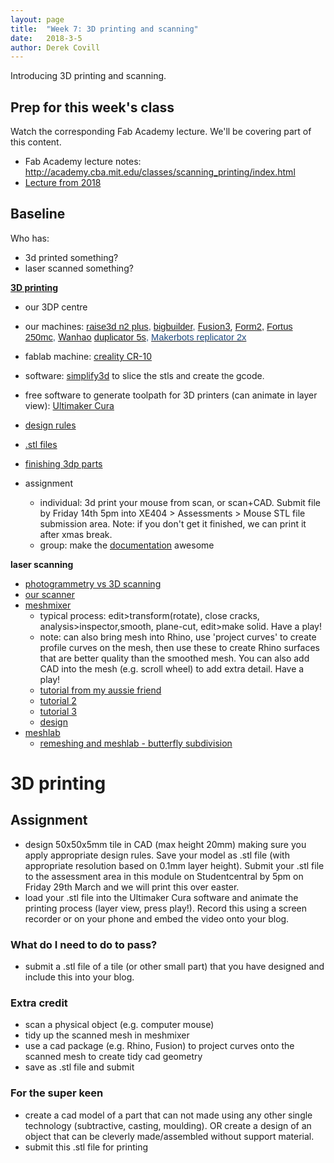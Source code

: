 ```yaml
---
layout: page
title:  "Week 7: 3D printing and scanning"
date:   2018-3-5
author: Derek Covill
---
```


Introducing 3D printing and scanning.

<!--more-->


## Prep for this week's class

Watch the corresponding Fab Academy lecture. We'll be covering part of this content. 

* Fab Academy lecture notes: <http://academy.cba.mit.edu/classes/scanning_printing/index.html>  
* [Lecture from 2018](http://fab.academany.org/2018/lectures/fab-20180221.html)

## Baseline 

Who has:

* 3d printed something?
* laser scanned something?

[**3D printing**](http://academy.cba.mit.edu/classes/scanning_printing/index.html "3d printing")

*   our 3DP centre
*   our machines: <span style="font-size: 11.0pt; font-family: 'Calibri',sans-serif; color: #1f497d;">[raise3d n2 plus](https://technologyoutlet.co.uk/collections/raise-3d/products/raise3d-pro2-plus-3d-printer), </span><span style="font-size: 11.0pt; font-family: 'Calibri',sans-serif; color: #1f497d;">[bigbuilder](https://www.3dhubs.com/3d-printers/big-builder-dual-feed-extruder), </span>[Fusion3](https://www.fusion3design.com/), <span style="font-size: 11.0pt; font-family: 'Calibri',sans-serif; color: #1f497d;">[Form2,](https://formlabs.com/3d-printers/form-2/) </span><span style="font-size: 11.0pt; font-family: 'Calibri',sans-serif; color: #1f497d;">[Fortus 250mc](https://www.3dhubs.com/3d-printers/fortus-250mc), </span>[Wanhao](https://www.amazon.co.uk/Wanhao-5S-Duplicator-3D-Printer/dp/B00OUOM9GU)<span style="color: #1f497d; font-family: Calibri, sans-serif; font-size: 11pt;"> [duplicator 5s](https://www.amazon.co.uk/Wanhao-5S-Duplicator-3D-Printer/dp/B00OUOM9GU), </span>[<span style="font-size: 11.0pt; font-family: 'Calibri',sans-serif; color: #1f497d;">Makerbots replicator 2x</span>](https://www.tritech3d.co.uk/manufacturer/makerbot-3d-printers/?gclid=CjwKCAiAo8jgBRAVEiwAJUXKqMIWVOSolkJdXcF9ep0apS4pJ1p-BghMfgEbxOuL71y4QoMzO1tq3BoCzTIQAvD_BwE)
*  fablab machine: [creality CR-10](https://all3dp.com/1/creality-cr-10-3d-printer-review-worth-the-hype/)

*   software: [simplify3d](https://www.simplify3d.com/) to slice the stls <span style="font-size: 13px;">and</span> create <span style="font-size: 13px;">the</span> gcode<span style="font-size: 13px;">.</span>
*  free software to generate toolpath for 3D printers (can animate in layer view): [Ultimaker Cura](https://ultimaker.com/en/resources/51943-installation-ultimaker-cura)

*   [design rules](https://www.3dhubs.com/knowledge-base/key-design-considerations-3d-printing)
*   [.stl files](https://all3dp.com/what-is-stl-file-format-extension-3d-printing/)
*   [finishing 3dp parts](https://www.fictiv.com/hwg/fabricate/ultimate-guide-to-finishing-3d-printed-parts)

*   assignment
    *   individual: 3d print your mouse from scan, or scan+CAD. Submit file by Friday 14th 5pm into XE404 > Assessments > Mouse STL file submission area. Note: if you don't get it finished, we can print it after xmas break. 
    *   group: make the [documentation](https://docs.google.com/document/d/15gcyV69IcsJk2qgAGhEzvlpLC0jyFJMrBUhrpJumlW8/edit?usp=sharing) awesome

**laser scanning**

*   [photogrammetry vs 3D scanning](https://peel-3d.com/blogs/news/7-things-you-should-know-about-photogrammetry-vs-3d-scanning "photo G vs 3D scanning")
*   [our scanner](https://structure.io/ "Occipital Structure Scanner")
*   [meshmixer](http://www.meshmixer.com/ "meshmixer")
    *   typical process: edit>transform(rotate), close cracks, analysis>inspector,smooth, plane-cut, edit>make solid. Have a play!
    *   note: can also bring mesh into Rhino, use 'project curves' to create profile curves on the mesh, then use these to create Rhino surfaces that are better quality than the smoothed mesh. You can also add CAD into the mesh (e.g. scroll wheel) to add extra detail. Have a play!
    *   [tutorial from my aussie friend](https://www.youtube.com/watch?v=C9VDKb3W4qA "meshmi tutorial 1")
    *   [tutorial 2](https://all3dp.com/meshmixer-tutorial/ "meshmixer tutorial2")
    *   [tutorial 3](https://i.materialise.com/blog/en/3d-printing-with-meshmixer-a-beginner-friendly-introduction-to-3d-sculpting-and-combining-meshes/ "meshmixer tutorial3")
    *   [design](http://www.meshmixer.com/design.html "meshmixer design")
*   [meshlab](http://www.meshlab.net/ "meshlab")
    *   [remeshing and meshlab - butterfly subdivision](https://youtu.be/LeuX963jpn8 "remeshing and meshlab")

# 3D printing

## Assignment
- design 50x50x5mm tile in CAD (max height 20mm) making sure you apply appropriate design rules. Save your model as .stl file (with appropriate resolution based on 0.1mm layer height). Submit your .stl file to the assessment area in this module on Studentcentral by 5pm on Friday 29th March and we will print this over easter. 
- load your .stl file into the Ultimaker Cura software and animate the printing process (layer view, press play!). Record this using a screen recorder or on your phone and embed the video onto your blog. 

### What do I need to do to pass?
- submit a .stl file of a tile (or other small part) that you have designed and include this into your blog. 

### Extra credit 
- scan a physical object (e.g. computer mouse)
- tidy up the scanned mesh in meshmixer
- use a cad package (e.g. Rhino, Fusion) to project curves onto the scanned mesh to create tidy cad geometry
- save as .stl file and submit

### For the super keen
- create a cad model of a part that can not made using any other single technology (subtractive, casting, moulding). OR create a design of an object that can be cleverly made/assembled without support material. 
- submit this .stl file for printing

